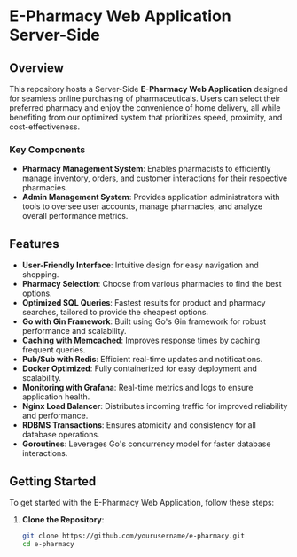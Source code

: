 # E-Pharmacy Web Application Server-Side

## Overview

This repository hosts a Server-Side **E-Pharmacy Web Application** designed for seamless online purchasing of pharmaceuticals. Users can select their preferred pharmacy and enjoy the convenience of home delivery, all while benefiting from our optimized system that prioritizes speed, proximity, and cost-effectiveness.

### Key Components

- **Pharmacy Management System**: Enables pharmacists to efficiently manage inventory, orders, and customer interactions for their respective pharmacies.
- **Admin Management System**: Provides application administrators with tools to oversee user accounts, manage pharmacies, and analyze overall performance metrics.

## Features

- **User-Friendly Interface**: Intuitive design for easy navigation and shopping.
- **Pharmacy Selection**: Choose from various pharmacies to find the best options.
- **Optimized SQL Queries**: Fastest results for product and pharmacy searches, tailored to provide the cheapest options.
- **Go with Gin Framework**: Built using Go's Gin framework for robust performance and scalability.
- **Caching with Memcached**: Improves response times by caching frequent queries.
- **Pub/Sub with Redis**: Efficient real-time updates and notifications.
- **Docker Optimized**: Fully containerized for easy deployment and scalability.
- **Monitoring with Grafana**: Real-time metrics and logs to ensure application health.
- **Nginx Load Balancer**: Distributes incoming traffic for improved reliability and performance.
- **RDBMS Transactions**: Ensures atomicity and consistency for all database operations.
- **Goroutines**: Leverages Go's concurrency model for faster database interactions.

## Getting Started

To get started with the E-Pharmacy Web Application, follow these steps:

1. **Clone the Repository**:
   ```bash
   git clone https://github.com/yourusername/e-pharmacy.git
   cd e-pharmacy
